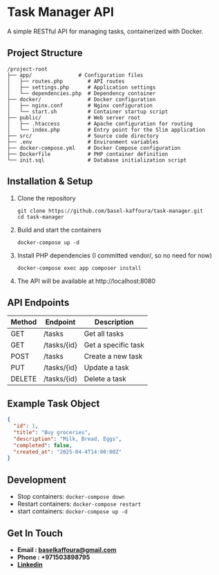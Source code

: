 # Task Manager API

A simple RESTful API for managing tasks, containerized with Docker.

## Project Structure

```
/project-root
├── app/               # Configuration files
│   ├── routes.php        # API routes
│   ├── settings.php      # Application settings
│   └── dependencies.php  # Dependency container
├── docker/               # Docker configuration
│   ├── nginx.conf        # Nginx configuration
│   └── start.sh          # Container startup script
├── public/               # Web server root
│   ├── .htaccess         # Apache configuration for routing
│   └── index.php         # Entry point for the Slim application
├── src/                  # Source code directory
├── .env                  # Environment variables
├── docker-compose.yml    # Docker Compose configuration
├── Dockerfile            # PHP container definition
└── init.sql              # Database initialization script
```

## Installation & Setup

1. Clone the repository
   ```
   git clone https://github.com/basel-kaffoura/task-manager.git
   cd task-manager
   ```

2. Build and start the containers
   ```
   docker-compose up -d
   ```

3. Install PHP dependencies (I committed vendor/, so no need for now)
   ```
   docker-compose exec app composer install
   ```

4. The API will be available at http://localhost:8080

## API Endpoints

| Method | Endpoint    | Description          |
|--------|-------------|----------------------|
| GET    | /tasks      | Get all tasks        |
| GET    | /tasks/{id} | Get a specific task  |
| POST   | /tasks      | Create a new task    |
| PUT    | /tasks/{id} | Update a task        |
| DELETE | /tasks/{id} | Delete a task        |

## Example Task Object

```json
{
  "id": 1,
  "title": "Buy groceries",
  "description": "Milk, Bread, Eggs",
  "completed": false,
  "created_at": "2025-04-4T14:00:00Z"
}
```

## Development

- Stop containers: `docker-compose down`
- Restart containers: `docker-compose restart`
- start containers: `docker-compose up -d`


## Get In Touch

- **Email : baselkaffoura@gmail.com**
- **Phone : +971503898795**
- **<a href="https://www.linkedin.com/in/basel-kaffoura">Linkedin</a>**
